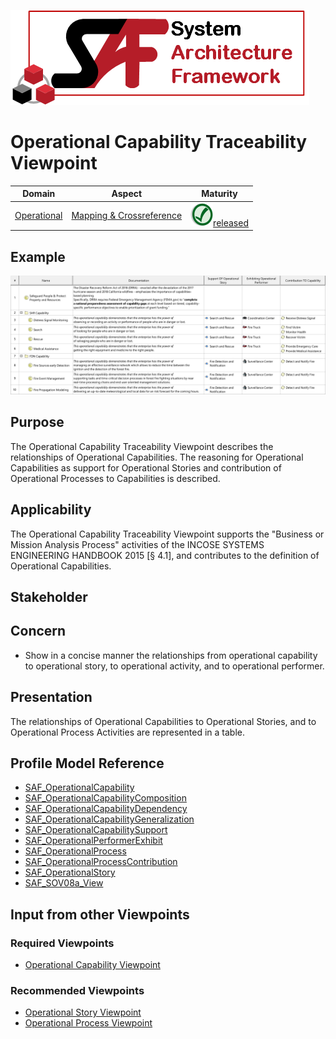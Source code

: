 ![System Architecture Framework](../diagrams/Logo_SAF.png)
# Operational Capability Traceability Viewpoint
|**Domain**|**Aspect**|**Maturity**|
| --- | --- | --- |
|[Operational](../domains.md#Domain-Operational)|[Mapping & Crossreference](../aspects.md#Aspect-Mapping-&-Crossreference)|![Released](../diagrams/Symbol_confirmed.svg.png )[released](../using-saf/maturity.md#released)|
## Example
![SAR and FDN Operational Capability Traceability Table](../diagrams/SAR-and-FDN-Capability-Traceability-Table.svg)
## Purpose
The Operational Capability Traceability Viewpoint describes the relationships of Operational Capabilities. The reasoning for Operational Capabilities as support for Operational Stories and contribution of Operational Processes to Capabilities is described.
## Applicability
The Operational Capability Traceability Viewpoint supports the "Business or Mission Analysis Process" activities of the INCOSE SYSTEMS ENGINEERING HANDBOOK 2015 [§ 4.1], and contributes to the definition of Operational Capabilities.
## Stakeholder
## Concern
* Show in a concise manner the relationships from operational capability to operational story, to operational activity, and to operational performer.
## Presentation
The relationships of Operational Capabilities to Operational Stories, and to Operational Process Activities are represented in a table.

## Profile Model Reference
* [SAF_OperationalCapability](../stereotypes.md#SAF_OperationalCapability)
* [SAF_OperationalCapabilityComposition](../stereotypes.md#SAF_OperationalCapabilityComposition)
* [SAF_OperationalCapabilityDependency](../stereotypes.md#SAF_OperationalCapabilityDependency)
* [SAF_OperationalCapabilityGeneralization](../stereotypes.md#SAF_OperationalCapabilityGeneralization)
* [SAF_OperationalCapabilitySupport](../stereotypes.md#SAF_OperationalCapabilitySupport)
* [SAF_OperationalPerformerExhibit](../stereotypes.md#SAF_OperationalPerformerExhibit)
* [SAF_OperationalProcess](../stereotypes.md#SAF_OperationalProcess)
* [SAF_OperationalProcessContribution](../stereotypes.md#SAF_OperationalProcessContribution)
* [SAF_OperationalStory](../stereotypes.md#SAF_OperationalStory)
* [SAF_SOV08a_View](../stereotypes.md#SAF_SOV08a_View)
## Input from other Viewpoints
### Required Viewpoints
* [Operational Capability Viewpoint](Operational-Capability-Viewpoint.md)
### Recommended Viewpoints
* [Operational Story Viewpoint](Operational-Story-Viewpoint.md)
* [Operational Process Viewpoint](Operational-Process-Viewpoint.md)
